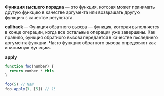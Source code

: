 **Функция высшего порядка** — это функция, которая может принимать другую функцию в качестве аргумента или возвращать другую функцию в качестве результата.

**callback** — Функция обратного вызова — функция, которая выполняется в конце операции, когда все остальные операции уже завершены. Как правило, функция обратного вызова передается в качестве последнего аргумента функции. Часто функцию обратного вызова определяют как анонимную функцию.

**apply**
```js
function foo(number) {
  return number * this
}

foo(5) // NaN
foo.apply(3, [5]) // 15
```